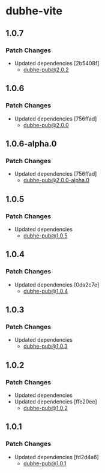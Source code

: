 # dubhe-vite

## 1.0.7

### Patch Changes

- Updated dependencies [2b5408f]
  - dubhe-pub@2.0.2

## 1.0.6

### Patch Changes

- Updated dependencies [756ffad]
  - dubhe-pub@2.0.0

## 1.0.6-alpha.0

### Patch Changes

- Updated dependencies [756ffad]
  - dubhe-pub@2.0.0-alpha.0

## 1.0.5

### Patch Changes

- Updated dependencies
  - dubhe-pub@1.0.5

## 1.0.4

### Patch Changes

- Updated dependencies [0da2c7e]
  - dubhe-pub@1.0.4

## 1.0.3

### Patch Changes

- Updated dependencies
  - dubhe-pub@1.0.3

## 1.0.2

### Patch Changes

- Updated dependencies
- Updated dependencies [ffe20ee]
  - dubhe-pub@1.0.2

## 1.0.1

### Patch Changes

- Updated dependencies [fd2d4a6]
  - dubhe-pub@1.0.1

